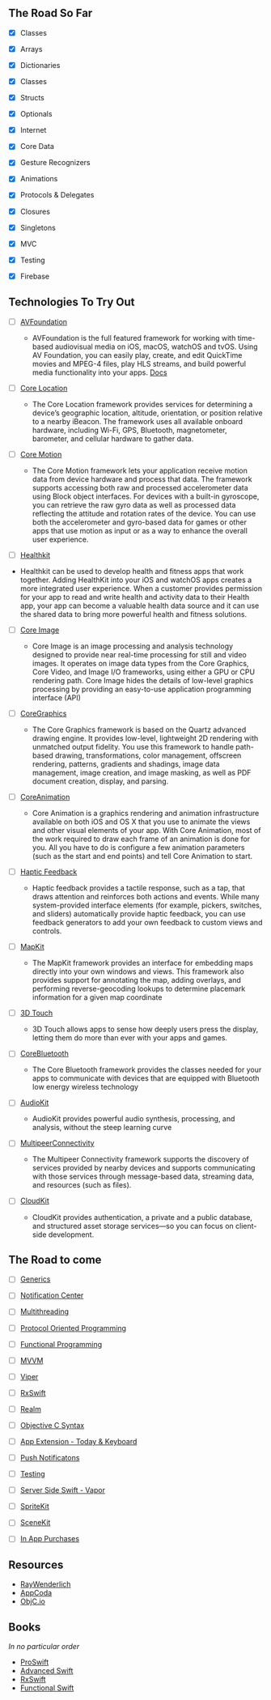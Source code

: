 
## The Road So Far
- [X] Classes
- [x] Arrays
- [x] Dictionaries
- [X] Classes
- [x] Structs
- [x] Optionals
- [x] Internet
- [x] Core Data
- [x] Gesture Recognizers
- [x] Animations
- [x] Protocols & Delegates
- [x] Closures
- [x] Singletons
- [x] MVC
- [x] Testing
- [x] Firebase


## Technologies To Try Out
- [ ] [AVFoundation](https://developer.apple.com/av-foundation/) 
	-  AVFoundation is the full featured framework for working with time-based audiovisual media on iOS, macOS, watchOS and tvOS. Using AV Foundation, you can easily play, create, and edit QuickTime movies and MPEG-4 files, play HLS streams, and build powerful media functionality into your apps. [Docs]()
	
- [ ] [Core Location](https://developer.apple.com/reference/corelocation)
	-  The Core Location framework provides services for determining a device’s geographic location, altitude, orientation, or position relative to a nearby iBeacon. The framework uses all available onboard hardware, including Wi-Fi, GPS, Bluetooth, magnetometer, barometer, and cellular hardware to gather data.

- [ ] [Core Motion](https://developer.apple.com/reference/coremotion)
	- The Core Motion  framework lets your application receive motion data from device hardware and process that data. The framework supports accessing both raw and processed accelerometer data using Block object interfaces. For devices with a built-in gyroscope, you can retrieve the raw gyro data as well as processed data reflecting the attitude and rotation rates of the device. You can use both the accelerometer and gyro-based data for games or other apps that use motion as input or as a way to enhance the overall user experience.
	
- [ ] [Healthkit](https://developer.apple.com/healthkit/)
 -  Healthkit can be used to develop health and fitness apps that work together. Adding HealthKit into your iOS and watchOS apps creates a more integrated user experience. When a customer provides permission for your app to read and write health and activity data to their Health app, your app can become a valuable health data source and it can use the shared data to bring more powerful health and fitness solutions.
 
- [ ] [Core Image](https://developer.apple.com/library/content/documentation/GraphicsImaging/Conceptual/CoreImaging/ci_intro/ci_intro.html)
	- Core Image is an image processing and analysis technology designed to provide near real-time processing for still and video images. It operates on image data types from the Core Graphics, Core Video, and Image I/O frameworks, using either a GPU or CPU rendering path. Core Image hides the details of low-level graphics processing by providing an easy-to-use application programming interface (API)

- [ ] [CoreGraphics](https://developer.apple.com/reference/coregraphics)
	- The Core Graphics framework is based on the Quartz advanced drawing engine. It provides low-level, lightweight 2D rendering with unmatched output fidelity. You use this framework to handle path-based drawing, transformations, color management, offscreen rendering, patterns, gradients and shadings, image data management, image creation, and image masking, as well as PDF document creation, display, and parsing.
	
- [ ] [CoreAnimation](https://developer.apple.com/library/content/documentation/Cocoa/Conceptual/CoreAnimation_guide/Introduction/Introduction.html)
	- Core Animation is a graphics rendering and animation infrastructure available on both iOS and OS X that you use to animate the views and other visual elements of your app. With Core Animation, most of the work required to draw each frame of an animation is done for you. All you have to do is configure a few animation parameters (such as the start and end points) and tell Core Animation to start. 
- [ ] [Haptic Feedback](https://developer.apple.com/reference/uikit/uifeedbackgenerator)
	- Haptic feedback provides a tactile response, such as a tap, that draws attention and reinforces both actions and events. While many system-provided interface elements (for example, pickers, switches, and sliders) automatically provide haptic feedback, you can use feedback generators to add your own feedback to custom views and controls.
- [ ] [MapKit](https://developer.apple.com/reference/mapkit)
	- The MapKit framework provides an interface for embedding maps directly into your own windows and views. This framework also provides support for annotating the map, adding overlays, and performing reverse-geocoding lookups to determine placemark information for a given map coordinate
- [ ] [3D Touch](https://developer.apple.com/ios/3d-touch/)
	- 3D Touch allows apps to sense how deeply users press the display, letting them do more than ever with your apps and games.

- [ ] [CoreBluetooth](https://developer.apple.com/reference/corebluetooth)
	- The Core Bluetooth framework provides the classes needed for your apps to communicate with devices that are equipped with Bluetooth low energy wireless technology
- [ ] [AudioKit](http://audiokit.io/)
	- AudioKit provides powerful audio synthesis, processing, and analysis, without the steep learning curve
- [ ] [MultipeerConnectivity](https://developer.apple.com/reference/multipeerconnectivity)
	- The Multipeer Connectivity framework supports the discovery of services provided by nearby devices and supports communicating with those services through message-based data, streaming data, and resources (such as files).
- [ ] [CloudKit](https://developer.apple.com/icloud/)
	- CloudKit provides authentication, a private and a public database, and structured asset storage services—so you can focus on client-side development.


## The Road to come


- [ ] [Generics](https://developer.apple.com/library/content/documentation/Swift/Conceptual/Swift_Programming_Language/Generics.html)
- [ ] [Notification Center](https://developer.apple.com/reference/foundation/notificationcenter)
- [ ] [Multithreading](https://www.raywenderlich.com/148513/grand-central-dispatch-tutorial-swift-3-part-1)
- [ ] [Protocol Oriented Programming](https://www.raywenderlich.com/148448/introducing-protocol-oriented-programming)
- [ ] [Functional Programming](https://www.raywenderlich.com/157123/introduction-functional-programming-swift-2)
- [ ] [MVVM](https://cocoacasts.com/swift-and-model-view-viewmodel-in-practice/)
- [ ] [Viper](https://blog.mindorks.com/building-ios-app-with-viper-architecture-8109acc72227)
- [ ] [RxSwift](https://www.raywenderlich.com/138547/getting-started-with-rxswift-and-rxcocoa)
- [ ] [Realm](https://realm.io/docs/swift/latest/)
- [ ] [Objective C Syntax](http://rypress.com/tutorials/objective-c/blocks)
- [ ] [App Extension - Today & Keyboard](https://developer.apple.com/library/content/documentation/General/Conceptual/ExtensibilityPG/ExtensionCreation.html)
- [ ] [Push Notificatons](http://www.appcoda.com/push-notification-ios/)
- [ ] [Testing](https://x-team.com/blog/how-to-get-started-with-ios-unit-tests-in-swift/)
- [ ] [Server Side Swift - Vapor](https://videos.raywenderlich.com/screencasts/509-server-side-swift-with-vapor-getting-started)
- [ ] [SpriteKit](https://www.raywenderlich.com/145318/spritekit-swift-3-tutorial-beginners)
- [ ] [SceneKit](https://developer.apple.com/reference/scenekit)
- [ ] [In App Purchases](https://www.raywenderlich.com/122144/in-app-purchase-tutorial)




## Resources

- [RayWenderlich](https://www.raywenderlich.com)
- [AppCoda](http://appcoda.com/)
- [ObjC.io](https://www.objc.io/)


## Books

*In no particular order*

 - [ProSwift](https://gumroad.com/l/proswift)
 - [Advanced Swift](https://www.objc.io/books/advanced-swift/)
 - [RxSwift](https://store.raywenderlich.com/products/rxswift)
 - [Functional Swift](https://www.objc.io/books/functional-swift/)

